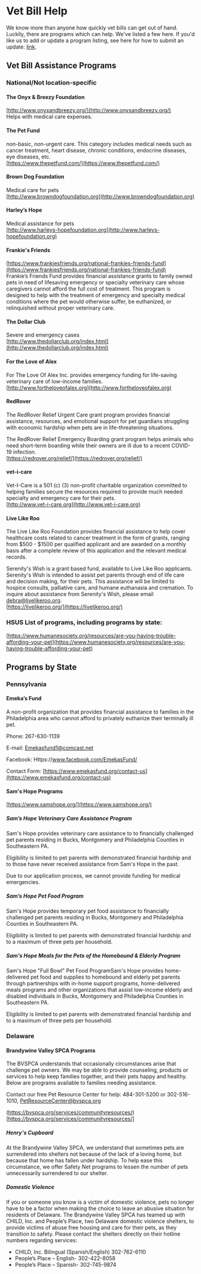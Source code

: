 # Vet Bill Help

We know more than anyone how quickly vet bills can get out of hand. Luckily, there are programs which can help. We've listed a few here. If you'd like us to add or update a program listing, see here for how to submit an update: [link]().

## Vet Bill Assistance Programs

### National/Not location-specific

#### The Onyx & Breezy Foundation

[http://www.onyxandbreezy.org/](http://www.onyxandbreezy.org/)    
Helps with medical care expenses.  

#### The Pet Fund

non-basic, non-urgent care. This category includes medical needs such as cancer treatment, heart disease, chronic conditions, endocrine diseases, eye diseases, etc.   
[https://www.thepetfund.com/](https://www.thepetfund.com/)

#### Brown Dog Foundation

Medical care for pets  
[http://www.browndogfoundation.org](http://www.browndogfoundation.org)

#### Harley’s Hope

Medical assistance for pets  
[http://www.harleys-hopefoundation.org](http://www.harleys-hopefoundation.org)

#### Frankie's Friends

[https://www.frankiesfriends.org/national-frankies-friends-fund](https://www.frankiesfriends.org/national-frankies-friends-fund)  
Frankie’s Friends Fund provides financial assistance grants to family owned pets in need of lifesaving emergency or specialty veterinary care whose caregivers cannot afford the full cost of treatment. This program is designed to help with the treatment of emergency and specialty medical conditions where the pet would otherwise suffer, be euthanized, or relinquished without proper veterinary care.

#### The Dollar Club

Severe and emergency cases  
[http://www.thedollarclub.org/index.html](http://www.thedollarclub.org/index.html)

#### For the Love of Alex

For The Love Of Alex Inc. provides emergency funding for life-saving veterinary care of low-income families.  
[http://www.fortheloveofalex.org](http://www.fortheloveofalex.org)

#### RedRover

The RedRover Relief Urgent Care grant program provides financial assistance, resources, and emotional support for pet guardians struggling with economic hardship when pets are in life-threatening situations.  

The RedRover Relief Emergency Boarding grant program helps animals who need short-term boarding while their owners are ill due to a recent COVID-19 infection.  
[https://redrover.org/relief/](https://redrover.org/relief/)

#### vet-i-care

Vet-I-Care is a 501 (c) (3) non-profit charitable organization committed to helping families secure the resources required to provide much needed specialty and emergency care for their pets.  
[http://www.vet-i-care.org](http://www.vet-i-care.org)

#### Live Like Roo

The Live Like Roo Foundation provides financial assistance to help cover healthcare costs related to cancer treatment in the form of grants, ranging from $500 - $1500 per qualified applicant and are awarded on a monthly basis after a complete review of this application and the relevant medical records.  

Serenity's Wish is a grant based fund, available to Live Like Roo applicants. Serenity's Wish is intended to assist pet parents through end of life care and decision making, for their pets. This assistance will be limited to hospice consults, palliative care, and humane euthanasia and cremation. To inquire about assistance from Serenity's Wish, please email debra@livelikeroo.org.  
[https://livelikeroo.org/](https://livelikeroo.org/)  

### HSUS List of programs, including programs by state:
[https://www.humanesociety.org/resources/are-you-having-trouble-affording-your-pet](https://www.humanesociety.org/resources/are-you-having-trouble-affording-your-pet)


## Programs by State

### Pennsylvania

#### Emeka’s Fund

A non-profit organization that provides financial assistance to families in the Philadelphia area who cannot afford to privately euthanize their terminally ill pet.

Phone: 267-630-1139

E-mail: Emekasfund1@comcast.net

Facebook: Https://www.facebook.com/EmekasFund/

Contact Form: [https://www.emekasfund.org/contact-us](https://www.emekasfund.org/contact-us)

#### Sam's Hope Programs

[https://www.samshope.org/](https://www.samshope.org/)  

##### Sam’s Hope Veterinary Care Assistance Program

Sam's Hope provides veterinary care assistance to to financially challenged pet parents residing in Bucks, Montgomery and Philadelphia Counties in Southeastern PA.

Eligibility is limited to pet parents with demonstrated financial hardship and to those have never received assistance from Sam's Hope in the past.

Due to our application process, we cannot provide funding for medical emergencies.

##### Sam’s Hope Pet Food Program

Sam's Hope provides temporary pet food assistance to financially challenged pet parents residing in Bucks, Montgomery and Philadelphia Counties in Southeastern PA.  

Eligibility is limited to pet parents with demonstrated financial hardship and to a maximum of three pets per household.  

##### Sam's Hope Meals for the Pets of the Homebound & Elderly Program

Sam's Hope "Full Bowl" Pet Food ProgramSam's Hope provides home-delivered pet food and supplies to homebound and elderly pet parents through partnerships with in-home support programs, home-delivered meals programs and other organizations that assist low-income elderly and disabled individuals in Bucks, Montgomery and Philadelphia Counties in Southeastern PA.

Eligibility is limited to pet parents with demonstrated financial hardship and to a maximum of three pets per household.

### Delaware

#### Brandywine Valley SPCA Programs

The BVSPCA understands that occasionally circumstances arise that challenge pet owners.  We may be able to provide counseling, products or services to help keep families together, and their pets happy and healthy. Below are programs available to families needing assistance. 

Contact our free Pet Resource Center for help: 484-301-5200 or 302-516-1010, PetResourceCenter@bvspca.org

(https://bvspca.org/services/communityresources/)[https://bvspca.org/services/communityresources/]

##### Henry's Cupboard

At the Brandywine Valley SPCA, we understand that sometimes pets are surrendered into shelters not because of the lack of a loving home, but because that home has fallen under hardship. To help ease this circumstance, we offer Safety Net programs to lessen the number of pets unnecessarily surrendered to our shelter. 

##### Domestic Violence

 If you or someone you know is a victim of domestic violence, pets no longer have to be a factor when making the choice to leave an abusive situation for residents of Delaware. The Brandywine Valley SPCA has teamed up with CHILD, Inc. and People’s Place, two Delaware domestic violence shelters, to provide victims of abuse free housing and care for their pets, as they transition to safety. Please contact the shelters directly on their hotline numbers regarding services:

* CHILD, Inc. Bilingual (Spanish/English) 302-762-6110
* People’s Place – English- 302-422-8058
* People’s Place – Spanish- 302-745-9874